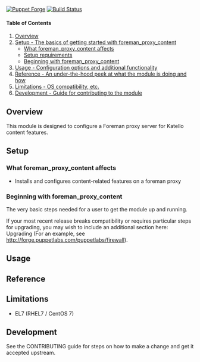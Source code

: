 [![Puppet Forge](http://img.shields.io/puppetforge/v/katello/foreman_proxy_content.svg)](https://forge.puppetlabs.com/katello/foreman_proxy_content)
[![Build Status](https://travis-ci.org/Katello/puppet-foreman_proxy_content.svg?branch=master)](https://travis-ci.org/Katello/puppet-foreman_proxy_content)
#### Table of Contents

1. [Overview](#overview)
2. [Setup - The basics of getting started with foreman_proxy_content](#setup)
    * [What foreman_proxy_content affects](#what-foreman_proxy_content-affects)
    * [Setup requirements](#setup-requirements)
    * [Beginning with foreman_proxy_content](#beginning-with-foreman_proxy_content)
3. [Usage - Configuration options and additional functionality](#usage)
4. [Reference - An under-the-hood peek at what the module is doing and how](#reference)
5. [Limitations - OS compatibility, etc.](#limitations)
6. [Development - Guide for contributing to the module](#development)

## Overview

This module is designed to configure a Foreman proxy server for Katello content features.

## Setup

### What foreman_proxy_content affects

* Installs and configures content-related features on a foreman proxy

### Beginning with foreman_proxy_content

The very basic steps needed for a user to get the module up and running.

If your most recent release breaks compatibility or requires particular steps for upgrading, you may wish to include an additional section here: Upgrading (For an example, see http://forge.puppetlabs.com/puppetlabs/firewall).

## Usage

## Reference

## Limitations

* EL7 (RHEL7 / CentOS 7)

## Development

See the CONTRIBUTING guide for steps on how to make a change and get it accepted upstream.
